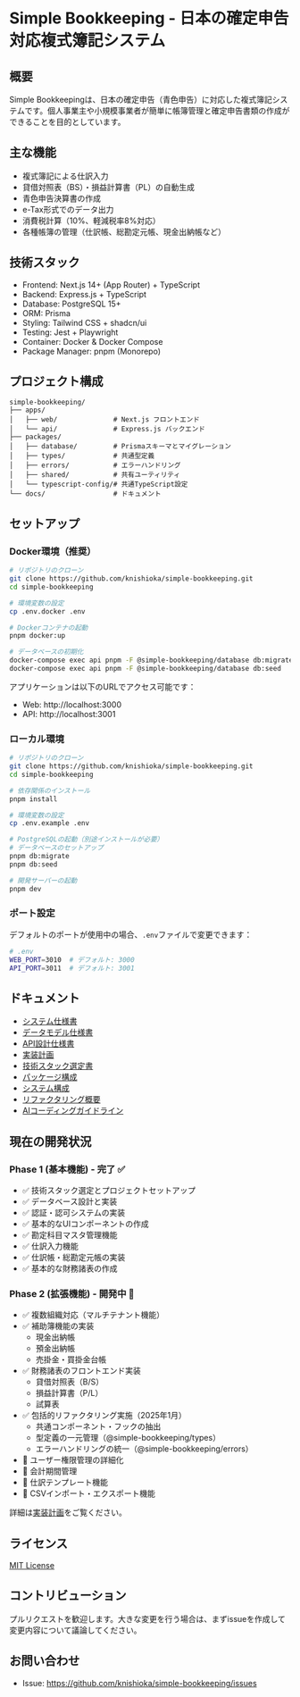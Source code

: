 # Simple Bookkeeping - 日本の確定申告対応複式簿記システム

## 概要

Simple Bookkeepingは、日本の確定申告（青色申告）に対応した複式簿記システムです。個人事業主や小規模事業者が簡単に帳簿管理と確定申告書類の作成ができることを目的としています。

## 主な機能

- 複式簿記による仕訳入力
- 貸借対照表（BS）・損益計算書（PL）の自動生成
- 青色申告決算書の作成
- e-Tax形式でのデータ出力
- 消費税計算（10%、軽減税率8%対応）
- 各種帳簿の管理（仕訳帳、総勘定元帳、現金出納帳など）

## 技術スタック

- Frontend: Next.js 14+ (App Router) + TypeScript
- Backend: Express.js + TypeScript
- Database: PostgreSQL 15+
- ORM: Prisma
- Styling: Tailwind CSS + shadcn/ui
- Testing: Jest + Playwright
- Container: Docker & Docker Compose
- Package Manager: pnpm (Monorepo)

## プロジェクト構成

```
simple-bookkeeping/
├── apps/
│   ├── web/              # Next.js フロントエンド
│   └── api/              # Express.js バックエンド
├── packages/
│   ├── database/         # Prismaスキーマとマイグレーション
│   ├── types/            # 共通型定義
│   ├── errors/           # エラーハンドリング
│   ├── shared/           # 共有ユーティリティ
│   └── typescript-config/# 共通TypeScript設定
└── docs/                 # ドキュメント
```

## セットアップ

### Docker環境（推奨）

```bash
# リポジトリのクローン
git clone https://github.com/knishioka/simple-bookkeeping.git
cd simple-bookkeeping

# 環境変数の設定
cp .env.docker .env

# Dockerコンテナの起動
pnpm docker:up

# データベースの初期化
docker-compose exec api pnpm -F @simple-bookkeeping/database db:migrate
docker-compose exec api pnpm -F @simple-bookkeeping/database db:seed
```

アプリケーションは以下のURLでアクセス可能です：

- Web: http://localhost:3000
- API: http://localhost:3001

### ローカル環境

```bash
# リポジトリのクローン
git clone https://github.com/knishioka/simple-bookkeeping.git
cd simple-bookkeeping

# 依存関係のインストール
pnpm install

# 環境変数の設定
cp .env.example .env

# PostgreSQLの起動（別途インストールが必要）
# データベースのセットアップ
pnpm db:migrate
pnpm db:seed

# 開発サーバーの起動
pnpm dev
```

### ポート設定

デフォルトのポートが使用中の場合、`.env`ファイルで変更できます：

```bash
# .env
WEB_PORT=3010  # デフォルト: 3000
API_PORT=3011  # デフォルト: 3001
```

## ドキュメント

- [システム仕様書](./docs/specifications/system-requirements.md)
- [データモデル仕様書](./docs/specifications/data-model.md)
- [API設計仕様書](./docs/specifications/api-design.md)
- [実装計画](./docs/implementation-plan/roadmap.md)
- [技術スタック選定書](./docs/implementation-plan/tech-stack.md)
- [パッケージ構成](./docs/architecture/package-structure.md)
- [システム構成](./SYSTEM-ARCHITECTURE.md)
- [リファクタリング概要](./REFACTORING-SUMMARY.md)
- [AIコーディングガイドライン](./CLAUDE.md)

## 現在の開発状況

### Phase 1 (基本機能) - 完了 ✅
- ✅ 技術スタック選定とプロジェクトセットアップ
- ✅ データベース設計と実装
- ✅ 認証・認可システムの実装
- ✅ 基本的なUIコンポーネントの作成
- ✅ 勘定科目マスタ管理機能
- ✅ 仕訳入力機能
- ✅ 仕訳帳・総勘定元帳の実装
- ✅ 基本的な財務諸表の作成

### Phase 2 (拡張機能) - 開発中 🚧
- ✅ 複数組織対応（マルチテナント機能）
- ✅ 補助簿機能の実装
  - 現金出納帳
  - 預金出納帳
  - 売掛金・買掛金台帳
- ✅ 財務諸表のフロントエンド実装
  - 貸借対照表（B/S）
  - 損益計算書（P/L）
  - 試算表
- ✅ 包括的リファクタリング実施（2025年1月）
  - 共通コンポーネント・フックの抽出
  - 型定義の一元管理（@simple-bookkeeping/types）
  - エラーハンドリングの統一（@simple-bookkeeping/errors）
- 🚧 ユーザー権限管理の詳細化
- 🚧 会計期間管理
- 🚧 仕訳テンプレート機能
- 🚧 CSVインポート・エクスポート機能

詳細は[実装計画](./docs/implementation-plan/roadmap.md)をご覧ください。

## ライセンス

[MIT License](./LICENSE)

## コントリビューション

プルリクエストを歓迎します。大きな変更を行う場合は、まずissueを作成して変更内容について議論してください。

## お問い合わせ

- Issue: https://github.com/knishioka/simple-bookkeeping/issues